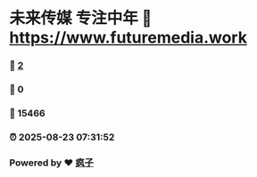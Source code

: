 # 未来传媒 专注中年 :link: https://www.futuremedia.work 
### :page_facing_up: [2](https://www.futuremedia.work/tag.html) 
### :speech_balloon: 0 
### :hibiscus: 15466 
### :alarm_clock: 2025-08-23 07:31:52 
### Powered by :heart: [疯子](https://github.com/granthuang999/Gmeek)
